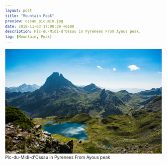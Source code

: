 ```yaml
---
layout: post
title: "Mountain Peak"
preview: ossau_pic.min.jpg
date: 2018-11-03 17:00:39 +0100
description: Pic-du-Midi-d'Ossau in Pyrenees From Ayous peak.
tag: [Mountain, Peak]
---
```


![Picture 1](/assets/images/ossau_pic.min.jpg)
Pic-du-Midi-d'Ossau in Pyrenees From Ayous peak

